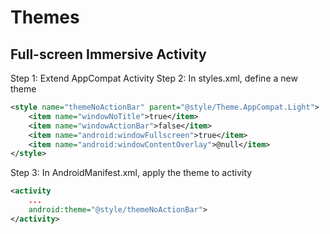 # Themes

## Full-screen Immersive Activity

Step 1: Extend AppCompat Activity
Step 2: In styles.xml, define a new theme

```xml
<style name="themeNoActionBar" parent="@style/Theme.AppCompat.Light">
    <item name="windowNoTitle">true</item>
    <item name="windowActionBar">false</item>
    <item name="android:windowFullscreen">true</item>
    <item name="android:windowContentOverlay">@null</item>
</style>
```

Step 3: In AndroidManifest.xml, apply the theme to activity

```xml
<activity
    ...
    android:theme="@style/themeNoActionBar">
</activity>
```